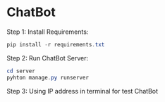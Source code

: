 # ChatBot

Step 1: Install Requirements:

```powershell
pip install -r requirements.txt
```

Step 2: Run ChatBot Server:

```powershell
cd server
pyhton manage.py runserver 
```

Step 3: Using IP address in terminal for test ChatBot

